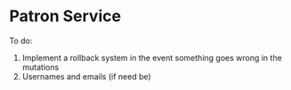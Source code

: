 # Patron Service
To do:
1. Implement a rollback system in the event something goes wrong in the mutations
2. Usernames and emails (if need be)
